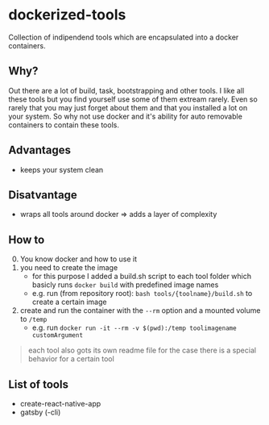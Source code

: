 # dockerized-tools

Collection of indipendend tools which are encapsulated into a docker containers.

## Why?
Out there are a lot of build, task, bootstrapping and other tools.
I like all these tools but you find yourself use some of them extream rarely.
Even so rarely that you may just forget about them and that you installed a lot on your system.
So why not use docker and it's ability for auto removable containers to contain these tools.

## Advantages
- keeps your system clean

## Disatvantage
- wraps all tools around docker => adds a layer of complexity

## How to
0. You know docker and how to use it
1. you need to create the image
    - for this purpose I added a build.sh script to each tool folder which basicly runs `docker build` with predefined image names
    - e.g. run (from repository root): `bash tools/{toolname}/build.sh` to create a certain image
2. create and run the container with the `--rm` option and a mounted volume to `/temp`
    - e.g. run `docker run -it --rm -v $(pwd):/temp toolimagename customArgument`

> each tool also gots its own readme file for the case there is a special behavior for a certain tool

## List of tools

- create-react-native-app
- gatsby (-cli)
